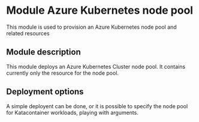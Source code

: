 # Module Azure Kubernetes node pool

This module is used to provision an Azure Kubernetes node pool and related resources

## Module description

This module deploys an Azure Kubernetes Cluster node pool. It contains currently only the resource for the node pool.

## Deployment options

A simple deployent can be done, or it is possible to specify the node pool for Katacontainer workloads, playing with arguments.
